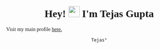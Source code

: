 
<div style="font-family:verdana;">
<h1 align="center">Hey! <img src="https://gifdb.com/images/high/cute-wave-emoji-hand-59s88kk0zj3xho40.gif" style="height:30px;" height="30"/> I'm Tejas Gupta</h1>
 
Visit my main profile [here.](https://www.github.com/multiverseweb)
</div>

<div align="center" style= "display: block;">

`
Tejas°
`

</div>

